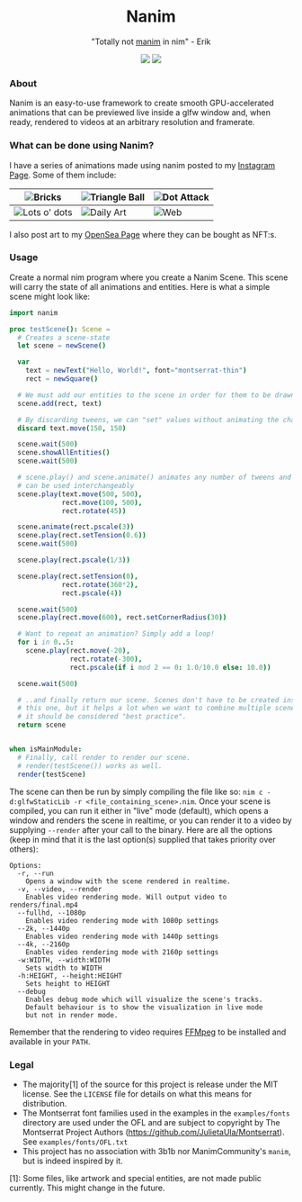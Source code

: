 <h1 align="center">Nanim</h1>
<p align="center">"Totally not <a href="https://github.com/3b1b/manim/">manim</a> in nim" - Erik</p>
<p align="center">
  <img src="https://github.com/EriKWDev/nanim/actions/workflows/unittests.yaml/badge.svg?branch=main">
  <img src="https://github.com/EriKWDev/nanim/actions/workflows/unittests_devel.yaml/badge.svg?branch=main">
</p>


### About
Nanim is an easy-to-use framework to create smooth GPU-accelerated animations that can be previewed live inside a glfw window and, when ready, rendered to videos at an arbitrary resolution and framerate.

### What can be done using Nanim?
I have a series of animations made using nanim posted to my [Instagram Page](https://www.instagram.com/erikwdev/). Some of them include:

|![Bricks](https://user-images.githubusercontent.com/19771356/116243662-74530500-a767-11eb-8e0f-214a2034266e.gif)|![Triangle Ball](https://user-images.githubusercontent.com/19771356/116243464-4372d000-a767-11eb-88d9-449110c1a8a2.gif)|![Dot Attack](https://user-images.githubusercontent.com/19771356/116243885-b3815600-a767-11eb-9055-e763dd54515a.gif)|
|--|--|--|
|![Lots o' dots](https://user-images.githubusercontent.com/19771356/116244643-6782e100-a768-11eb-99c4-b0be68d89051.gif)|![Daily Art](https://user-images.githubusercontent.com/19771356/116244886-a2851480-a768-11eb-9d30-fb2295cbe490.gif)|![Web](https://user-images.githubusercontent.com/19771356/116245061-d6f8d080-a768-11eb-9c2e-9ce443083a37.gif)|

I also post art to my [OpenSea Page](https://opensea.io/accounts/ErikWDev) where they can be bought as NFT:s.

### Usage
Create a normal nim program where you create a Nanim Scene. This scene will carry the state of all animations and entities. Here is what a simple scene might look like:
```nim
import nanim

proc testScene(): Scene =
  # Creates a scene-state
  let scene = newScene()

  var
    text = newText("Hello, World!", font="montserrat-thin")
    rect = newSquare()

  # We must add our entities to the scene in order for them to be drawn
  scene.add(rect, text)

  # By discarding tweens, we can "set" values without animating the change
  discard text.move(150, 150)

  scene.wait(500)
  scene.showAllEntities()
  scene.wait(500)

  # scene.play() and scene.animate() animates any number of tweens and
  # can be used interchangeably
  scene.play(text.move(500, 500),
             rect.move(100, 500),
             rect.rotate(45))

  scene.animate(rect.pscale(3))
  scene.play(rect.setTension(0.6))
  scene.wait(500)

  scene.play(rect.pscale(1/3))

  scene.play(rect.setTension(0),
             rect.rotate(360*2),
             rect.pscale(4))

  scene.wait(500)
  scene.play(rect.move(600), rect.setCornerRadius(30))

  # Want to repeat an animation? Simply add a loop!
  for i in 0..5:
    scene.play(rect.move(-20),
               rect.rotate(-300),
               rect.pscale(if i mod 2 == 0: 1.0/10.0 else: 10.0))

  scene.wait(500)

  # ..and finally return our scene. Scenes don't have to be created inside a proc/func like
  # this one, but it helps a lot when we want to combine multiple scenes in the future, so
  # it should be considered "best practice".
  return scene


when isMainModule:
  # Finally, call render to render our scene.
  # render(testScene()) works as well.
  render(testScene)

```

The scene can then be run by simply compiling the file like so: `nim c -d:glfwStaticLib -r <file_containing_scene>.nim`. Once your scene is compiled, you can run it either in "live" mode (default), which opens a window and renders the scene in realtime, or you can render it to a video by supplying `--render` after your call to the binary. Here are all the options (keep in mind that it is the last option(s) supplied that takes priority over others):
```
Options:
  -r, --run
    Opens a window with the scene rendered in realtime.
  -v, --video, --render
    Enables video rendering mode. Will output video to renders/final.mp4
  --fullhd, --1080p
    Enables video rendering mode with 1080p settings
  --2k, --1440p
    Enables video rendering mode with 1440p settings
  --4k, --2160p
    Enables video rendering mode with 2160p settings
  -w:WIDTH, --width:WIDTH
    Sets width to WIDTH
  -h:HEIGHT, --height:HEIGHT
    Sets height to HEIGHT
  --debug
    Enables debug mode which will visualize the scene's tracks.
    Default behaviour is to show the visualization in live mode
    but not in render mode.
```

Remember that the rendering to video requires [FFMpeg](https://www.ffmpeg.org/) to be installed and available in your `PATH`.

### Legal
 - The majority[1] of the source for this project is release under the MIT license. See the `LICENSE` file for details on what this means for distribution.
 - The Montserrat font families used in the examples in the `examples/fonts` directory are used under the OFL and are subject to copyright by The Montserrat Project Authors (https://github.com/JulietaUla/Montserrat). See `examples/fonts/OFL.txt`
 - This project has no association with 3b1b nor ManimCommunity's `manim`, but is indeed inspired by it.

[1]: Some files, like artwork and special entities, are not made public currently. This might change in the future.

